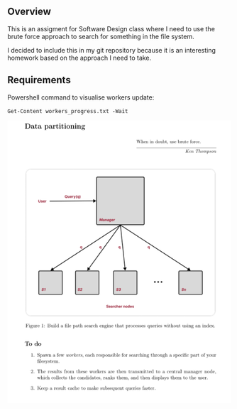 ## Overview

This is an assigment for Software Design class where I need to use the brute force approach to search
for something in the file system.

I decided to include this in my git repository because it is an interesting homework based on the approach I
need to take.

## Requirements

Powershell command to visualise workers update:
```
Get-Content workers_progress.txt -Wait
```

![Requirements image](./docs/requirements.png)

